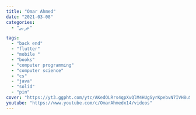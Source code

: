 ```yaml
---
title: "Omar Ahmed"
date: "2021-03-08"
categories:
  - "عربي"

tags:
  - "back end"
  - "flutter"
  - "mobile "
  - "books"
  - "computer programming"
  - "computer science"
  - "cs"
  - "java"
  - "solid"
  - "pin"
cover: "https://yt3.ggpht.com/ytc/AKedOLRrs4qpXvQlM4HUgSyrKpebvN7IVH8uSDNh6SKemA=s176-c-k-c0x00ffffff-no-rj"
youtube: "https://www.youtube.com/c/OmarAhmedx14/videos"
---
```

